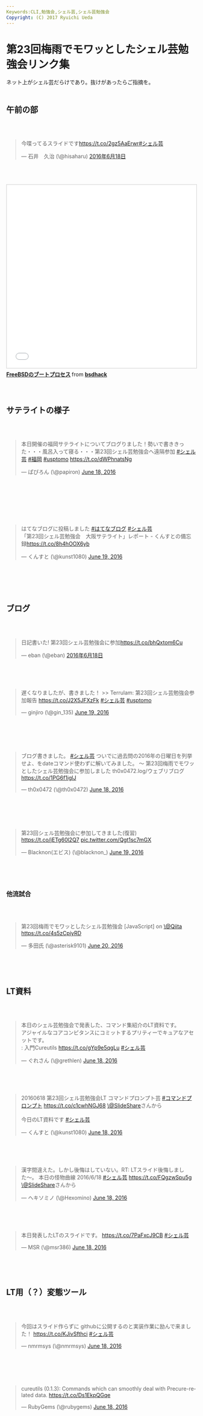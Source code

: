 ```yaml
---
Keywords:CLI,勉強会,シェル芸,シェル芸勉強会
Copyright: (C) 2017 Ryuichi Ueda
---
```

# 第23回梅雨でモワッとしたシェル芸勉強会リンク集
ネット上がシェル芸だらけであり。抜けがあったらご指摘を。<br />
<br />
<h2>午前の部</h2><br />
<br />
<blockquote class="twitter-tweet" data-lang="ja"><p lang="ja" dir="ltr">今喋ってるスライドです<a href="https://t.co/2gz5AaErwr">https://t.co/2gz5AaErwr</a><a href="https://twitter.com/hashtag/%E3%82%B7%E3%82%A7%E3%83%AB%E8%8A%B8?src=hash">#シェル芸</a></p>&mdash; 石井　久治 (\@hisaharu) <a href="https://twitter.com/hisaharu/status/743992510414913536">2016年6月18日</a></blockquote><br />
<script async src="//platform.twitter.com/widgets.js" charset="utf-8"></script><br />
<br />
<iframe src="//www.slideshare.net/slideshow/embed_code/key/13Z0NsyXGzmEBB" width="595" height="485" frameborder="0" marginwidth="0" marginheight="0" scrolling="no" style="border:1px solid #CCC; border-width:1px; margin-bottom:5px; max-width: 100%;" allowfullscreen> </iframe> <div style="margin-bottom:5px"> <strong> <a href="//www.slideshare.net/bsdhack/freebsd-63230832" title="FreeBSDのブートプロセス" target="_blank">FreeBSDのブートプロセス</a> </strong> from <strong><a href="//www.slideshare.net/bsdhack" target="_blank">bsdhack</a></strong> </div><br />
<br />
<h2>サテライトの様子</h2><br />
<br />
<blockquote class="twitter-tweet" data-partner="tweetdeck"><p lang="ja" dir="ltr">本日開催の福岡サテライトについてブログりました！勢いで書ききった・・・風呂入って寝る・・・第23回シェル芸勉強会へ遠隔参加 <a href="https://twitter.com/hashtag/%E3%82%B7%E3%82%A7%E3%83%AB%E8%8A%B8?src=hash">#シェル芸</a> <a href="https://twitter.com/hashtag/%E7%A6%8F%E5%B2%A1?src=hash">#福岡</a> <a href="https://twitter.com/hashtag/usptomo?src=hash">#usptomo</a> <a href="https://t.co/dWPhnatsNg">https://t.co/dWPhnatsNg</a></p>&mdash; ぱぴろん (\@papiron) <a href="https://twitter.com/papiron/status/744206066066432000">June 18, 2016</a></blockquote><br />
<script async src="//platform.twitter.com/widgets.js" charset="utf-8"></script><br />
<br />
<br />
<br />
<br />
<blockquote class="twitter-tweet" data-partner="tweetdeck"><p lang="ja" dir="ltr">はてなブログに投稿しました <a href="https://twitter.com/hashtag/%E3%81%AF%E3%81%A6%E3%81%AA%E3%83%96%E3%83%AD%E3%82%B0?src=hash">#はてなブログ</a> <a href="https://twitter.com/hashtag/%E3%82%B7%E3%82%A7%E3%83%AB%E8%8A%B8?src=hash">#シェル芸</a><br>「第23回シェル芸勉強会　大阪サテライト」レポート - くんすとの備忘録<a href="https://t.co/8h4hOOX6yb">https://t.co/8h4hOOX6yb</a></p>&mdash; くんすと (\@kunst1080) <a href="https://twitter.com/kunst1080/status/744403970748096512">June 19, 2016</a></blockquote><br />
<script async src="//platform.twitter.com/widgets.js" charset="utf-8"></script><br />
<br />
<br />
<h2>ブログ</h2><br />
<br />
<blockquote class="twitter-tweet" data-lang="ja"><p lang="ja" dir="ltr">日記書いた! 第23回シェル芸勉強会に参加<a href="https://t.co/bhQxtom6Cu">https://t.co/bhQxtom6Cu</a></p>&mdash; eban (\@eban) <a href="https://twitter.com/eban/status/744298017252048896">2016年6月18日</a></blockquote><br />
<script async src="//platform.twitter.com/widgets.js" charset="utf-8"></script><br />
<br />
<blockquote class="twitter-tweet" data-partner="tweetdeck"><p lang="ja" dir="ltr">遅くなりましたが、書きました！ &gt;&gt; Terrulam: 第23回シェル芸勉強会参加報告 <a href="https://t.co/J2X5JFXzFk">https://t.co/J2X5JFXzFk</a> <a href="https://twitter.com/hashtag/%E3%82%B7%E3%82%A7%E3%83%AB%E8%8A%B8?src=hash">#シェル芸</a> <a href="https://twitter.com/hashtag/usptomo?src=hash">#usptomo</a></p>&mdash; ginjiro (\@gin_135) <a href="https://twitter.com/gin_135/status/744643423299207169">June 19, 2016</a></blockquote><br />
<script async src="//platform.twitter.com/widgets.js" charset="utf-8"></script><br />
<br />
<br />
<blockquote class="twitter-tweet" data-partner="tweetdeck"><p lang="ja" dir="ltr">ブログ書きました。 <a href="https://twitter.com/hashtag/%E3%82%B7%E3%82%A7%E3%83%AB%E8%8A%B8?src=hash">#シェル芸</a> ついでに過去問の2016年の日曜日を列挙せよ、をdateコマンド使わずに解いてみました。 〜 第23回梅雨でモワッとしたシェル芸勉強会に参加しました th0x0472.log/ウェブリブログ <a href="https://t.co/1PG6f1iglJ">https://t.co/1PG6f1iglJ</a></p>&mdash; th0x0472 (\@th0x0472) <a href="https://twitter.com/th0x0472/status/744163927026610176">June 18, 2016</a></blockquote><br />
<script async src="//platform.twitter.com/widgets.js" charset="utf-8"></script><br />
<br />
<br />
<blockquote class="twitter-tweet" data-partner="tweetdeck"><p lang="ja" dir="ltr">第23回シェル芸勉強会に参加してきました(復習) <a href="https://t.co/jETg60l2Q7">https://t.co/jETg60l2Q7</a> <a href="https://t.co/Qgt1sc7mGX">pic.twitter.com/Qgt1sc7mGX</a></p>&mdash; Blacknon(エビス) (\@blacknon_) <a href="https://twitter.com/blacknon_/status/744364462665142272">June 19, 2016</a></blockquote><br />
<script async src="//platform.twitter.com/widgets.js" charset="utf-8"></script><br />
<br />
<h3>他流試合</h3><br />
<br />
<blockquote class="twitter-tweet" data-partner="tweetdeck"><p lang="ja" dir="ltr">第23回梅雨でモワッとしたシェル芸勉強会 [JavaScript] on <a href="https://twitter.com/Qiita">\@Qiita</a> <a href="https://t.co/4s5zCpiyRD">https://t.co/4s5zCpiyRD</a></p>&mdash; 多田氏 (\@asterisk9101) <a href="https://twitter.com/asterisk9101/status/744919245805412353">June 20, 2016</a></blockquote><br />
<script async src="//platform.twitter.com/widgets.js" charset="utf-8"></script><br />
<br />
<h2>LT資料</h2><br />
<br />
<blockquote class="twitter-tweet" data-partner="tweetdeck"><p lang="ja" dir="ltr">本日のシェル芸勉強会で発表した、コマンド集紹介のLT資料です。<br>アジャイルなコアコンピタンスにコミットするプリティーでキュアなアセットです。<br> : 入門Cureutils <a href="https://t.co/gYp9e5qgLu">https://t.co/gYp9e5qgLu</a> <a href="https://twitter.com/hashtag/%E3%82%B7%E3%82%A7%E3%83%AB%E8%8A%B8?src=hash">#シェル芸</a></p>&mdash; ぐれさん (\@grethlen) <a href="https://twitter.com/grethlen/status/744180189828001792">June 18, 2016</a></blockquote><br />
<script async src="//platform.twitter.com/widgets.js" charset="utf-8"></script><br />
<br />
<blockquote class="twitter-tweet" data-partner="tweetdeck"><p lang="ja" dir="ltr">20160618 第23回シェル芸勉強会LT コマンドプロンプト芸 <a href="https://twitter.com/hashtag/%E3%82%B3%E3%83%9E%E3%83%B3%E3%83%89%E3%83%97%E3%83%AD%E3%83%B3%E3%83%97%E3%83%88?src=hash">#コマンドプロンプト</a> <a href="https://t.co/c1cwhNGJ68">https://t.co/c1cwhNGJ68</a> <a href="https://twitter.com/SlideShare">\@SlideShare</a>さんから<br><br>今日のLT資料です <a href="https://twitter.com/hashtag/%E3%82%B7%E3%82%A7%E3%83%AB%E8%8A%B8?src=hash">#シェル芸</a></p>&mdash; くんすと (\@kunst1080) <a href="https://twitter.com/kunst1080/status/744172971804090368">June 18, 2016</a></blockquote><br />
<script async src="//platform.twitter.com/widgets.js" charset="utf-8"></script><br />
<br />
<blockquote class="twitter-tweet" data-partner="tweetdeck"><p lang="ja" dir="ltr">漢字間違えた。しかし後悔はしていない。RT: LTスライド後悔しました〜。 本日の怪物曲線 2016/6/18 <a href="https://twitter.com/hashtag/%E3%82%B7%E3%82%A7%E3%83%AB%E8%8A%B8?src=hash">#シェル芸</a> <a href="https://t.co/FQgzwSpu5g">https://t.co/FQgzwSpu5g</a> <a href="https://twitter.com/SlideShare">\@SlideShare</a>さんから</p>&mdash; ヘキソミノ (\@Hexomino) <a href="https://twitter.com/Hexomino/status/744166705664917504">June 18, 2016</a></blockquote><br />
<script async src="//platform.twitter.com/widgets.js" charset="utf-8"></script><br />
<br />
<blockquote class="twitter-tweet" data-partner="tweetdeck"><p lang="ja" dir="ltr">本日発表したLTのスライドです。 <a href="https://t.co/7PaFxcJ9CB">https://t.co/7PaFxcJ9CB</a> <a href="https://twitter.com/hashtag/%E3%82%B7%E3%82%A7%E3%83%AB%E8%8A%B8?src=hash">#シェル芸</a></p>&mdash; MSR (\@msr386) <a href="https://twitter.com/msr386/status/744161966629892100">June 18, 2016</a></blockquote><br />
<script async src="//platform.twitter.com/widgets.js" charset="utf-8"></script><br />
<br />
<h2>LT用（？）変態ツール</h2><br />
<br />
<blockquote class="twitter-tweet" data-partner="tweetdeck"><p lang="ja" dir="ltr">今回はスライド作らずに githubに公開するのと実装作業に励んで来ました！ <a href="https://t.co/KJivSfthci">https://t.co/KJivSfthci</a> <a href="https://twitter.com/hashtag/%E3%82%B7%E3%82%A7%E3%83%AB%E8%8A%B8?src=hash">#シェル芸</a></p>&mdash; nmrmsys (\@nmrmsys) <a href="https://twitter.com/nmrmsys/status/744099463497539584">June 18, 2016</a></blockquote><br />
<script async src="//platform.twitter.com/widgets.js" charset="utf-8"></script><br />
<br />
<br />
<blockquote class="twitter-tweet" data-partner="tweetdeck"><p lang="en" dir="ltr">cureutils (0.1.3): Commands which can smoothly deal with Precure-related data. <a href="https://t.co/Ds1EkpQGqe">https://t.co/Ds1EkpQGqe</a></p>&mdash; RubyGems (\@rubygems) <a href="https://twitter.com/rubygems/status/744021489616359424">June 18, 2016</a></blockquote><br />
<script async src="//platform.twitter.com/widgets.js" charset="utf-8"></script><br />

